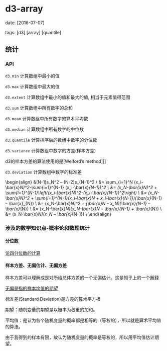 # d3-array

date: [2016-07-07]

tags: [d3] [array] [quantile]

## 统计

### API

`d3.min` 计算数组中最小的值

`d3.max` 计算数组中最大的值

`d3.extent` 计算数组中最小的值和最大的值, 相当于元素值得范围

`d3.sum` 计算数组中所有数字的总和

`d3.mean` 计算数组中所有数字的算术平均数

`d3.median` 计算数组中所有数字的中位数

`d3.quantile` 计算排序后的数组中数字的分位数

`d3.variance` 计算数组中数字的方差(样本方差)

d3的样本方差的算法使用的是[Welford’s method][]

`d3.deviation` 计算数组中数字的标准差

\begin{align}
&(N-1)s_N^2 – (N-2)s_{N-1}^2 \\
&= \sum_{i=1}^N (x_i-\bar{x}_N)^2-\sum_{i=1}^{N-1} (x_i-\bar{x}_{N-1})^2 \\
&= (x_N-\bar{x}_N)^2 + \sum_{i=1}^{N-1}\left((x_i-\bar{x}_N)^2-(x_i-\bar{x}_{N-1})^2\right) \\
&= (x_N-\bar{x}_N)^2 + \sum_{i=1}^{N-1}(x_i-\bar{x}_N + x_i-\bar{x}_{N-1})(\bar{x}_{N-1} – \bar{x}_{N}) \\
&= (x_N-\bar{x}_N)^2 + (\bar{x}_N – x_N)(\bar{x}_{N-1} – \bar{x}_{N}) \\
&= (x_N-\bar{x}_N)(x_N-\bar{x}_N – \bar{x}_{N-1} + \bar{x}_{N}) \\
&= (x_N-\bar{x}_N)(x_N – \bar{x}_{N-1}) \\
\end{align}


### 涉及的数学知识点-概率论和数理统计

#### 分位数

[论四分位数的计算][1]

#### 样本方差、无偏估计、无偏方差

样本方差可以理解成是对所给总体方差的一个无偏估计。这是知乎上的一个[解释][24]

[无偏是指的样本均值的期望][25]

标准差(Standard Deviation)是方差的算术平方根

期望：随机变量的期望是以概率为权重的加和。

平均值：是认为各个随机变量的概率都是相等的（等权的），所以就是算术平均值的算法。

由于我得到的样本有限，故认为随机变量的概率是等权的，所以用平均值估计期望。

[0]:https://github.com/d3/d3-array "d3-array官方文档"

[1]:http://wenku.baidu.com/link?url=qQVpOqqLs6QB1X6BzopvwrqB2fy1lTnXCQ-2dm0U4VoIRp12hHooDNLzObzjfZHlYVuy9Zb7WoJhmjxvqchd6R_S-iLnGNRlk80WCAXA6oq "论四分位数的计算"

[21]:http://blog.csdn.net/feliciafay/article/details/5878036 "为什么样本方差要除以n-1"
[22]:http://blog.sina.com.cn/s/blog_4bdb170b0101oddi.html "样本方差与总体方差的区别"
[23]:http://open.163.com/movie/2011/6/6/N/M82IC6GQU_M83JA826N.html "统计：样本方差-网易公开课"
[24]:https://www.zhihu.com/question/20099757/answer/27502526 "我来说个我们这种文科生都能看得懂的-知乎"
[25]:https://www.zhihu.com/question/22983179 "什么是无偏估计-知乎"
[26]:http://jonisalonen.com/2013/deriving-welfords-method-for-computing-variance/ "The Mindful Programmer Welford’s method for computing variance"
[27]:https://en.wikipedia.org/wiki/Algorithms_for_calculating_variance "Algorithms for calculating variance-wikipedia"

[3]:http://blog.csdn.net/popy007/article/category/208696 "向量几何在游戏编程中的使用"
